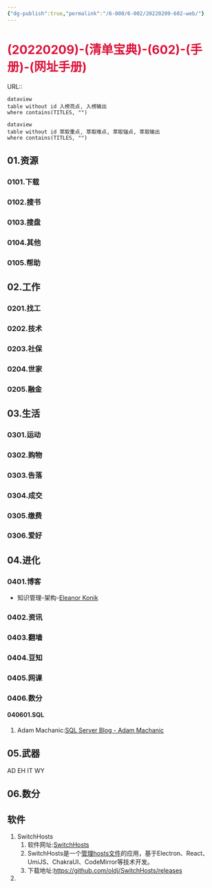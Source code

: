 ```yaml
---
{"dg-publish":true,"permalink":"/6-000/6-002/20220209-602-web/"}
---
```



# <font color=#DC143C>(20220209)-(清单宝典)-(602)-(手册)-(网址手册)</font>
URL:: 

```
dataview
table without id 入榜亮点, 入榜输出
where contains(TITLES, "")
```

```
dataview
table without id 萃取重点, 萃取难点, 萃取锚点, 萃取输出
where contains(TITLES, "")
```

## 01.资源
### 0101.下载
### 0102.搜书
### 0103.搜盘
### 0104.其他
### 0105.帮助

## 02.工作
### 0201.找工
### 0202.技术
### 0203.社保
### 0204.世家
### 0205.融金

## 03.生活
### 0301.运动
### 0302.购物
### 0303.告落
### 0304.成交
### 0305.缴费
### 0306.爱好

## 04.进化
### 0401.博客
+ 知识管理-架构-[Eleanor Konik](https://publish.obsidian.md/eleanorkonik/40+Slipbox/41+Questions/all+outstanding+litnote+questions)
### 0402.资讯
### 0403.翻墙
### 0404.豆知
### 0405.网课
### 0406.数分
#### 040601.SQL
1. Adam Machanic:[SQL Server Blog - Adam Machanic](http://dataeducation.com/blog/)

## 05.武器
AD
EH
IT
WY

## 06.数分

## 软件
1. SwitchHosts
    1. 软件网址:[SwitchHosts](https://github.com/oldj/SwitchHosts/blob/master/README_cn.md)
    2. SwitchHosts是一个<u>管理hosts文件</u>的应用，基于Electron、React、UmiJS、ChakraUI、CodeMirror等技术开发。
    3. 下载地址:https://github.com/oldj/SwitchHosts/releases
2. 








